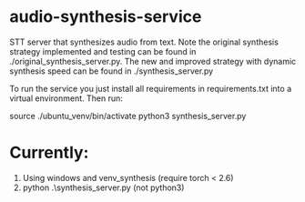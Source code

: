 # audio-synthesis-service
STT server that synthesizes audio from text. 
Note the original synthesis strategy implemented and testing can be found in ./original_synthesis_server.py.
The new and improved strategy with dynamic synthesis speed can be found in ./synthesis_server.py

To run the service you just install all requirements in requirements.txt into a virtual environment.
Then run:

 source ./ubuntu_venv/bin/activate
 python3 synthesis_server.py

# Currently:
1. Using windows and venv_synthesis (require torch < 2.6)
2.  python .\synthesis_server.py (not python3)